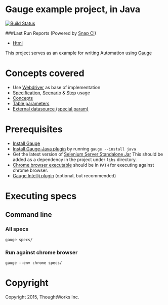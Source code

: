 # Gauge example project, in Java

[![Build Status](https://snap-ci.com/getgauge/gauge-example-java/branch/master/build_image)](https://snap-ci.com/getgauge/gauge-example-java/branch/master)

###Last Run Reports (Powered by [Snap CI](https://snap-ci.com/))
- [Html](https://gauge-reports-java.herokuapp.com/)

This project serves as an example for writing Automation using [Gauge](https://github.com/getgauge/gauge)

# Concepts covered

- Use [Webdriver](http://docs.seleniumhq.org/projects/webdriver/) as base of implementation
- [Specification](http://getgauge.io/documentation/user/current/specifications/README.html), [Scenario](http://getgauge.io/documentation/user/current/specifications/scenarios.html) & [Step](http://getgauge.io/documentation/user/current/specifications/steps.html) usage
- [Concepts](http://getgauge.io/documentation/user/current/specifications/concepts.html)
- [Table parameters](http://getgauge.io/documentation/user/current/specifications/parameters.html#table-parameter)
- [External datasource (special param)](http://getgauge.io/documentation/user/current/specifications/parameters.html#special-parameters)


# Prerequisites
- [Install Gauge](http://getgauge.io/download.html)
- [Install Gauge-Java plugin](http://getgauge.io/documentation/user/current/plugins/installation.html) by running ```gauge --install java```
- Get the latest version of [Selenium Server Standalone Jar](http://selenium-release.storage.googleapis.com/index.html) This should be added as a dependency in the project under ```libs``` directory.
- [Chrome browser executable](https://sites.google.com/a/chromium.org/chromedriver/downloads) should be in ```PATH``` for executing against chrome browser.
- [Gauge Intellij plugin](https://plugins.jetbrains.com/plugin/7535) (optional, but recommended)

# Executing specs

## Command line
### All specs
````
gauge specs/
````

### Run against chrome browser
````
gauge --env chrome specs/
````

# Copyright
Copyright 2015, ThoughtWorks Inc.
